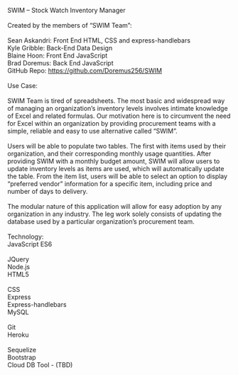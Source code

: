 SWIM – Stock Watch Inventory Manager
<br>
<br>
Created by the members of “SWIM Team”:
<br>
<br>
Sean Askandri: Front End HTML, CSS and express-handlebars
<br>
Kyle Gribble: Back-End Data Design 
<br>
Blaine Hoon: Front End JavaScript 
<br>
Brad Doremus: Back End JavaScript
<br>
GitHub Repo: https://github.com/Doremus256/SWIM
<br>
<br>
Use Case:
<br>
<br>
SWIM Team is tired of spreadsheets. The most basic and widespread way of managing an organization’s inventory levels involves intimate knowledge of Excel and related formulas. Our motivation here is to circumvent the need for Excel within an organization by providing procurement teams with a simple, reliable and easy to use alternative called “SWIM”.
<br>
<br>
Users will be able to populate two tables. The first with items used by their organization, and their corresponding monthly usage quantities. After providing SWIM with a monthly budget amount, SWIM will allow users to update inventory levels as items are used, which will automatically update the table. From the item list, users will be able to select an option to display “preferred vendor” information for a specific item, including price and number of days to delivery. 
<br>
<br>
The modular nature of this application will allow for easy adoption by any organization in any industry. The leg work solely consists of updating the database used by a particular organization’s procurement team. 
<br>
<br>
Technology:
<br>
JavaScript ES6	
<br>
JQuery
<br>
Node.js
<br>
HTML5	
<br>
CSS
<br>
Express	
<br>
Express-handlebars
<br>
MySQL	
<br>
Git
<br>
Heroku
<br>	
Sequelize
<br>
Bootstrap
<br>
Cloud DB Tool - (TBD)
<br>
<br>

